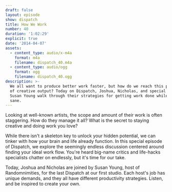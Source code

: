 ```yaml
---
draft: false
layout: episode
show: dispatch
title: How We Work
number: 40
duration: '1:02:29'
explicit: true
date: '2014-04-07'
assets:
  - content_type: audio/x-m4a
    format: m4a
    filename: dispatch_40.m4a
  - content_type: audio/ogg
    format: ogg
    filename: dispatch_40.ogg
description: >-
  We all want to produce better work faster, but how do we reach this pinnacle
  of creative output? Today on Dispatch, Joshua, Nicholas, and special guest
  Susan Young walk through their strategies for getting work done while staying
  sane.
---
```

Looking at well-known artists, the scope and amount of their work is often staggering. How do they manage it all? What is the secret to staying creative and doing work you love?

While there isn't a skeleton key to unlock your hidden potential, we can tinker with how your brain and life already function. In this special episode of Dispatch, we explore the seemingly endless discussion centered around finding your ideal work flow. You're heard big-name critics and life-hacks specialists chatter on endlessly, but it's time for our take. 

Today, Joshua and Nicholas are joined by Susan Young, host of Randomnimities, for the last Dispatch at our first studio. Each host's job has unique demands, and they all have different productivity strategies. Listen, and be inspired to create your own.
